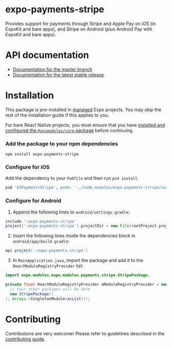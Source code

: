 # expo-payments-stripe

Provides support for payments through Stripe and Apple Pay on iOS (in ExpoKit and bare apps), and Stripe on Android (plus Android Pay with ExpoKit and bare apps).

# API documentation

- [Documentation for the master branch](https://github.com/expo/expo/blob/master/docs/pages/versions/unversioned/sdk/payments.md)
- [Documentation for the latest stable release](https://docs.expo.io/versions/latest/sdk/payments/)

# Installation

This package is pre-installed in [managed](https://docs.expo.io/versions/latest/introduction/managed-vs-bare/) Expo projects. You may skip the rest of the installation guide if this applies to you.

For bare React Native projects, you must ensure that you have [installed and configured the `@unimodules/core` package](https://github.com/unimodules/core) before continuing.

### Add the package to your npm dependencies

```
npm install expo-payments-stripe
```

### Configure for iOS

Add the dependency to your `Podfile` and then run `pod install`.

```ruby
pod 'EXPaymentsStripe', path: '../node_modules/expo-payments-stripe/ios'
```

### Configure for Android

1. Append the following lines to `android/settings.gradle`:

```gradle
include ':expo-payments-stripe'
project(':expo-payments-stripe').projectDir = new File(rootProject.projectDir, '../node_modules/expo-payments-stripe/android')
```

2. Insert the following lines inside the dependencies block in `android/app/build.gradle`:
```gradle
api project(':expo-payments-stripe')
```

3. In `MainApplication.java`, import the package and add it to the `ReactModuleRegistryProvider` list:
```java
import expo.modules.expo.modules.payments.stripe.StripePackage;
```
```java
private final ReactModuleRegistryProvider mModuleRegistryProvider = new ReactModuleRegistryProvider(Arrays.<Package>asList(
  // Your other packages will be here
  new StripePackage()
), Arrays.<SingletonModule>asList());
```

# Contributing

Contributions are very welcome! Please refer to guidelines described in the [contributing guide]( https://github.com/expo/expo#contributing).
